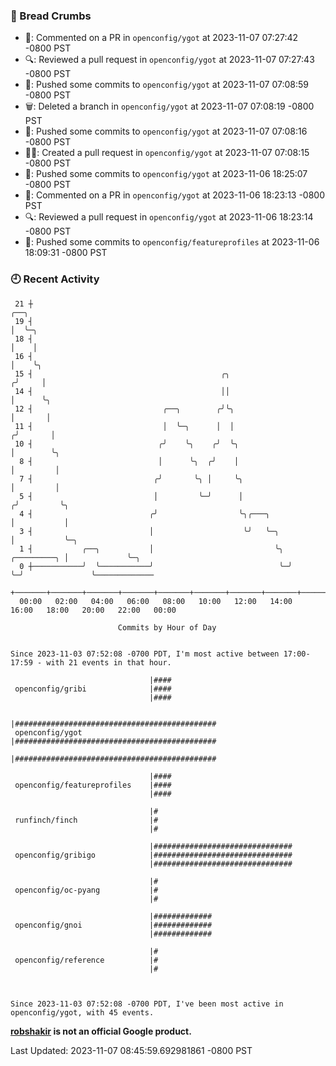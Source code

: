 ### 🍞 Bread Crumbs

 * 💬: Commented on a PR in  `openconfig/ygot` at 2023-11-07 07:27:42 -0800 PST
 * 🔍: Reviewed a pull request in  `openconfig/ygot` at 2023-11-07 07:27:43 -0800 PST
 * 🚢: Pushed some commits to `openconfig/ygot` at 2023-11-07 07:08:59 -0800 PST
 * 🗑: Deleted a branch in `openconfig/ygot` at 2023-11-07 07:08:19 -0800 PST
 * 🚢: Pushed some commits to `openconfig/ygot` at 2023-11-07 07:08:16 -0800 PST
 * ✍🏼: Created a pull request in `openconfig/ygot` at 2023-11-07 07:08:15 -0800 PST
 * 🚢: Pushed some commits to `openconfig/ygot` at 2023-11-06 18:25:07 -0800 PST
 * 💬: Commented on a PR in  `openconfig/ygot` at 2023-11-06 18:23:13 -0800 PST
 * 🔍: Reviewed a pull request in  `openconfig/ygot` at 2023-11-06 18:23:14 -0800 PST
 * 🚢: Pushed some commits to `openconfig/featureprofiles` at 2023-11-06 18:09:31 -0800 PST

### 🕘 Recent Activity
```
 21 ┼                                                                        ╭──╮
 19 ┤                                                                        │  ╰─╮
 18 ┤                                                                        │    │
 16 ┤                                                                        │    ╰╮
 15 ┤                                          ╭╮                           ╭╯     │
 14 ┤                                          ││                           │      ╰╮
 12 ┤                             ╭──╮        ╭╯╰╮                          │       │
 11 ┤                             │  ╰─╮      │  │                         ╭╯       │
 10 ┤                            ╭╯    ╰╮    ╭╯  ╰╮                        │        ╰╮
  8 ┤                            │      ╰╮  ╭╯    │                        │         │
  7 ┤                           ╭╯       ╰╮ │     ╰╮                       │         │
  5 ┤                           │         ╰─╯      │                      ╭╯         ╰╮
  4 ┤                          ╭╯                  ╰╮╭───╮                │           │
  3 ┤                          │                    ╰╯   ╰─╮              │           ╰─╮
  1 ┤           ╭──╮           │                           ╰╮ ╭─────────╮ │             ╰─╮
  0 ┼───────────╯  ╰───────────╯                            ╰─╯         ╰─╯               ╰─────────────
    +───────+───────+───────+───────+───────+───────+───────+───────+───────+───────+───────+───────+────
  00:00   02:00   04:00   06:00   08:00   10:00   12:00   14:00   16:00   18:00   20:00   22:00   00:00   

						Commits by Hour of Day


Since 2023-11-03 07:52:08 -0700 PDT, I'm most active between 17:00-17:59 - with 21 events in that hour.

```



```
                               |####
 openconfig/gribi              |####
                               |####

                               |#############################################
 openconfig/ygot               |#############################################
                               |#############################################

                               |####
 openconfig/featureprofiles    |####
                               |####

                               |#
 runfinch/finch                |#
                               |#

                               |###############################
 openconfig/gribigo            |###############################
                               |###############################

                               |#
 openconfig/oc-pyang           |#
                               |#

                               |#############
 openconfig/gnoi               |#############
                               |#############

                               |#
 openconfig/reference          |#
                               |#



Since 2023-11-03 07:52:08 -0700 PDT, I've been most active in openconfig/ygot, with 45 events.

```
**[robshakir](mailto:robjs@google.com) is not an official Google product.**  


Last Updated: 2023-11-07 08:45:59.692981861 -0800 PST
